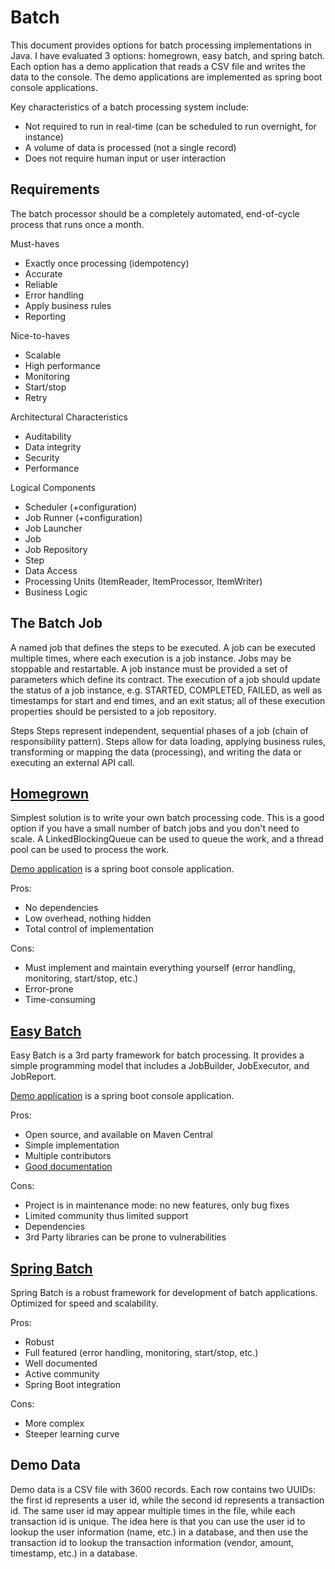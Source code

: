 # Batch
This document provides options for batch processing implementations in Java. I have evaluated 3 options: homegrown, easy batch, and spring batch. Each option has a demo application that reads a CSV file and writes the data to the console. The demo applications are implemented as spring boot console applications.

Key characteristics of a batch processing system include:
* Not required to run in real-time (can be scheduled to run overnight, for instance)
* A volume of data is processed (not a single record)
* Does not require human input or user interaction

## Requirements
The batch processor should be a completely automated, end-of-cycle process that runs once a month.

Must-haves
* Exactly once processing (idempotency)
* Accurate
* Reliable
* Error handling
* Apply business rules
* Reporting

Nice-to-haves
* Scalable
* High performance
* Monitoring
* Start/stop
* Retry

Architectural Characteristics
* Auditability
* Data integrity
* Security
* Performance

Logical Components
* Scheduler (+configuration)
* Job Runner (+configuration)
* Job Launcher
* Job
* Job Repository
* Step
* Data Access
* Processing Units (ItemReader, ItemProcessor, ItemWriter)
* Business Logic

## The Batch Job
A named job that defines the steps to be executed. A job can be executed multiple times, where each execution is a job instance. Jobs may be stoppable and restartable. A job instance must be provided a set of parameters which define its contract. The execution of a job should update the status of a job instance, e.g. STARTED, COMPLETED, FAILED, as well as timestamps for start and end times, and an exit status; all of these execution properties should be persisted to a job repository.

Steps
Steps represent independent, sequential phases of a job (chain of responsibility pattern). Steps allow for data loading, applying business rules, transforming or mapping the data (processing), and writing the data or executing an external API call.

## [Homegrown](https://github.com/jimnewpower/batch/tree/main/homegrown)
Simplest solution is to write your own batch processing code. This is a good option if you have a small number of batch jobs and you don't need to scale. A LinkedBlockingQueue can be used to queue the work, and a thread pool can be used to process the work. 

[Demo application](https://github.com/jimnewpower/batch/tree/main/homegrown) is a spring boot console application.

Pros:
* No dependencies
* Low overhead, nothing hidden
* Total control of implementation

Cons:
* Must implement and maintain everything yourself (error handling, monitoring, start/stop, etc.)
* Error-prone
* Time-consuming

## [Easy Batch](https://github.com/j-easy/easy-batch)
Easy Batch is a 3rd party framework for batch processing. It provides a simple programming model that includes a JobBuilder, JobExecutor, and JobReport.

[Demo application](https://github.com/jimnewpower/batch/tree/main/easy) is a spring boot console application.

Pros:
* Open source, and available on Maven Central
* Simple implementation
* Multiple contributors
* [Good documentation](https://github.com/j-easy/easy-batch/wiki/getting-started)

Cons:
* Project is in maintenance mode: no new features, only bug fixes
* Limited community thus limited support
* Dependencies
* 3rd Party libraries can be prone to vulnerabilities

## [Spring Batch](https://spring.io/projects/spring-batch)
Spring Batch is a robust framework for development of batch applications. Optimized for speed and scalability. 

Pros:
* Robust
* Full featured (error handling, monitoring, start/stop, etc.)
* Well documented
* Active community
* Spring Boot integration

Cons:
* More complex
* Steeper learning curve

## Demo Data
Demo data is a CSV file with 3600 records. Each row contains two UUIDs: the first id represents a user id, while the second id represents a transaction id. The same user id may appear multiple times in the file, while each transaction id is unique. The idea here is that you can use the user id to lookup the user information (name, etc.) in a database, and then use the transaction id to lookup the transaction information (vendor, amount, timestamp, etc.) in a database.



